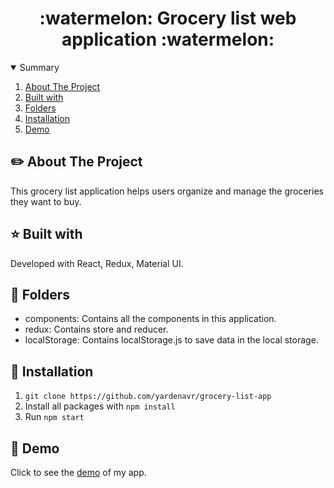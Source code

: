 #  
<h1 align="center">:watermelon: Grocery list web application :watermelon:</h1>
<!-- TABLE OF CONTENTS -->
<details open="open">
  <summary>Summary</summary>
  <ol>
    <li><a href="#about-the-project">About The Project</a></li>
    <li><a href="#built-with">Built with</a></li>
    <li><a href="#folders">Folders</a></li>
    <li><a href="#installation">Installation</a></li>
    <li><a href="#demo">Demo</a></li>
  </ol>
</details>

## :pencil2: About The Project
This grocery list application helps users organize and manage the groceries they want to buy. 


## :star: Built with
Developed with React, Redux, Material UI.

## :orange_book: Folders
<ul>
<li>components: Contains all the components in this application.</li>
<li>redux: Contains store and reducer.</li>
<li>localStorage: Contains localStorage.js to save data in the local storage.</li>
</ul>

## :dart: Installation
1. ```git clone https://github.com/yardenavr/grocery-list-app```
2. Install all packages with ```npm install```
3. Run ```npm start```

## :rocket: Demo
Click to see the [demo](https://grocery-list-yarden.herokuapp.com/) of my app. </br>
